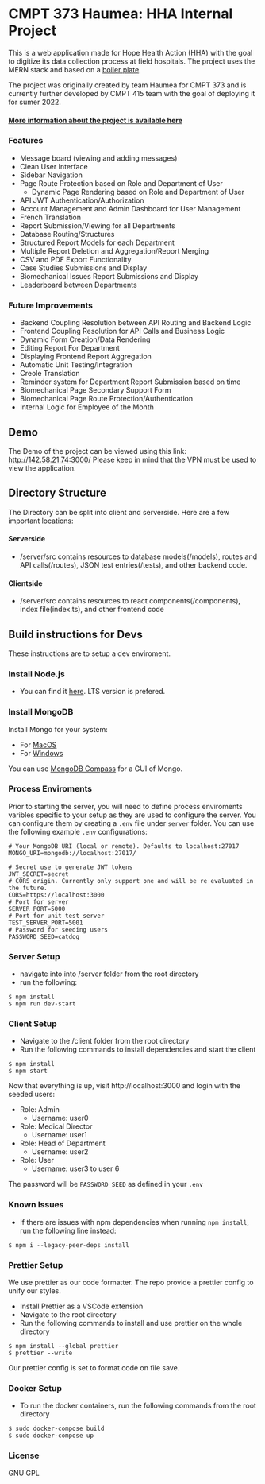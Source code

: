 # CMPT 373 Haumea: HHA Internal Project

This is a web application made for Hope Health Action (HHA) with the goal to digitize its data collection process at field hospitals. The project uses the MERN stack and based on a
[boiler plate](https://github.com/nemanjam/mern-boilerplate).

The project was originally created by team Haumea for CMPT 373 and is currently further developed by CMPT 415 team with the goal of deploying it for sumer 2022.

#### [More information about the project is available here](https://docs.google.com/document/d/1JG4cK-soyS3thzk-ZJnUyMR3XHxJoLA5gg7Uk1v1aFk/edit?usp=sharing)

### Features

- Message board (viewing and adding messages)
- Clean User Interface
- Sidebar Navigation
- Page Route Protection based on Role and Department of User
  - Dynamic Page Rendering based on Role and Department of User
- API JWT Authentication/Authorization
- Account Management and Admin Dashboard for User Management
- French Translation
- Report Submission/Viewing for all Departments
- Database Routing/Structures
- Structured Report Models for each Department
- Multiple Report Deletion and Aggregation/Report Merging
- CSV and PDF Export Functionality
- Case Studies Submissions and Display
- Biomechanical Issues Report Submissions and Display
- Leaderboard between Departments

### Future Improvements

- Backend Coupling Resolution between API Routing and Backend Logic
- Frontend Coupling Resolution for API Calls and Business Logic
- Dynamic Form Creation/Data Rendering
- Editing Report For Department
- Displaying Frontend Report Aggregation
- Automatic Unit Testing/Integration
- Creole Translation
- Reminder system for Department Report Submission based on time
- Biomechanical Page Secondary Support Form
- Biomechanical Page Route Protection/Authentication
- Internal Logic for Employee of the Month

## Demo

The Demo of the project can be viewed using this link: http://142.58.21.74:3000/ Please keep in mind that the VPN must be used to view the application.

## Directory Structure

The Directory can be split into client and serverside. Here are a few important locations:

#### Serverside

- /server/src contains resources to database models(/models), routes and API calls(/routes), JSON test entries(/tests), and other backend code.

#### Clientside

- /server/src contains resources to react components(/components), index file(index.ts), and other frontend code

## Build instructions for Devs

These instructions are to setup a dev enviroment.

### Install Node.js

- You can find it [here](https://nodejs.org/en/download/). LTS version is prefered.

### Install MongoDB

Install Mongo for your system:

- For [MacOS](https://docs.mongodb.com/manual/tutorial/install-mongodb-on-os-x/)
- For [Windows](https://docs.mongodb.com/manual/tutorial/install-mongodb-on-windows/)

You can use [MongoDB Compass](https://www.mongodb.com/try/download/compass) for a GUI of Mongo.

### Process Enviroments

Prior to starting the server, you will need to define process enviroments varibles specific to your setup as they are used to configure the server. You can configure them by creating a `.env` file
under `server` folder. You can use the following example `.env` configurations:

```
# Your MongoDB URI (local or remote). Defaults to localhost:27017
MONGO_URI=mongodb://localhost:27017/

# Secret use to generate JWT tokens
JWT_SECRET=secret
# CORS origin. Currently only support one and will be re evaluated in the future.
CORS=https://localhost:3000
# Port for server
SERVER_PORT=5000
# Port for unit test server
TEST_SERVER_PORT=5001
# Password for seeding users
PASSWORD_SEED=catdog
```

### Server Setup

- navigate into into /server folder from the root directory
- run the following:

```
$ npm install
$ npm run dev-start
```

### Client Setup

- Navigate to the /client folder from the root directory
- Run the following commands to install dependencies and start the client

```
$ npm install
$ npm start
```

Now that everything is up, visit http://localhost:3000 and login with the seeded users:

- Role: Admin
  - Username: user0
- Role: Medical Director
  - Username: user1
- Role: Head of Department
  - Username: user2
- Role: User
  - Username: user3 to user 6

The password will be `PASSWORD_SEED` as defined in your `.env`

### Known Issues

- If there are issues with npm dependencies when running `npm install`, run the following line instead:

```
$ npm i --legacy-peer-deps install
```

### Prettier Setup

We use prettier as our code formatter. The repo provide a prettier config to unify our styles.

- Install Prettier as a VSCode extension
- Navigate to the root directory
- Run the following commands to install and use prettier on the whole directory

```
$ npm install --global prettier
$ prettier --write
```

Our prettier config is set to format code on file save.

### Docker Setup

- To run the docker containers, run the following commands from the root directory

```
$ sudo docker-compose build
$ sudo docker-compose up
```

### License

GNU GPL
